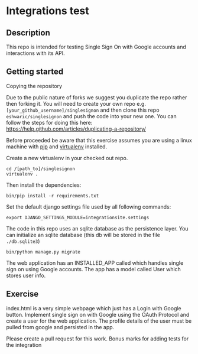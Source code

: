 # Integrations test

## Description
This repo is intended for testing Single Sign On with Google accounts and interactions with its API.

## Getting started

Copying the repository

Due to the public nature of forks we suggest you duplicate the repo rather then forking it.
You will need to create your own repo e.g. `[your_github_username]/singlesignon` and then clone
this repo `eshwaric/singlesignon` and push the code into your new one. You can follow the steps for doing this here: https://help.github.com/articles/duplicating-a-repository/

Before proceeded be aware that this exercise assumes you are using a linux machine with [pip](https://pip.pypa.io/en/stable) and [virtualenv](https://virtualenv.pypa.io/en/stable/) installed.

Create a new virtualenv in your checked out repo.

    cd /[path_to]/singlesignon
    virtualenv .


Then install the dependencies:

    bin/pip install -r requirements.txt


Set the default django settings file used by all following commands:

    export DJANGO_SETTINGS_MODULE=integrationsite.settings


The code in this repo uses an sqlite database as the persistence layer. You can initialize an sqlite database (this db will be stored in the file `./db.sqlite3`)

    bin/python manage.py migrate

The web application has an INSTALLED_APP called which handles single sign on using Google accounts. The app has a model called User which stores user info.


## Exercise
index.html is a very simple webpage which just has a Login with Google button. Implement single sign on with Google using the OAuth Protocol and create a user for the web application. The profile details of the user must be pulled from google and persisted in the app.

Please create a pull request for this work. Bonus marks for adding tests for the integration



